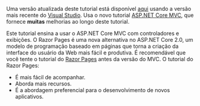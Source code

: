 Uma versão atualizada deste tutorial está disponível [aqui](https://docs.microsoft.com/aspnet/core/tutorials/first-mvc-app/start-mvc) usando a versão mais recente do [Visual Studio](https://visualstudio.microsoft.com/). Usa o novo tutorial [ASP.NET Core MVC](https://docs.microsoft.com/aspnet/core/mvc/), que fornece **muitas** melhorias ao longo deste tutorial.

Este tutorial ensina a usar o ASP.NET Core MVC com controladores e exibições. O Razor Pages é uma nova alternativa no ASP.NET Core 2.0, um modelo de programação baseado em páginas que torna a criação da interface do usuário da Web mais fácil e produtiva. É recomendável que você tente o tutorial do [Razor Pages](https://docs.microsoft.com/aspnet/core/mvc/razor-pages) antes da versão do MVC. O tutorial do Razor Pages:

* É mais fácil de acompanhar.
* Aborda mais recursos.
* É a abordagem preferencial para o desenvolvimento de novos aplicativos.
